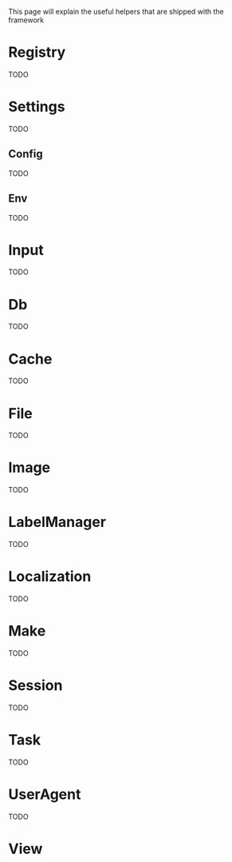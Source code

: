 This page will explain the useful helpers that are shipped with the framework

# Registry

TODO

# Settings

TODO

## Config

TODO

## Env

TODO

# Input

TODO

# Db

TODO

# Cache

TODO

# File

TODO

# Image

TODO

# LabelManager

TODO

# Localization

TODO

# Make

TODO

# Session

TODO

# Task

TODO

# UserAgent

TODO

# View